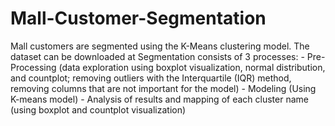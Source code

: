 # Mall-Customer-Segmentation
Mall customers are segmented using the K-Means clustering model. The dataset can be downloaded at Segmentation consists of 3 processes: - Pre-Processing (data exploration using boxplot visualization, normal distribution, and countplot; removing outliers with the Interquartile (IQR) method, removing columns that are not important for the model) - Modeling (Using K-means model) - Analysis of results and mapping of each cluster name (using boxplot and countplot visualization) 
